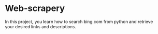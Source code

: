 # Web-scrapery
In this project, you learn how to search bing.com from python and retrieve your desired links and descriptions. 
